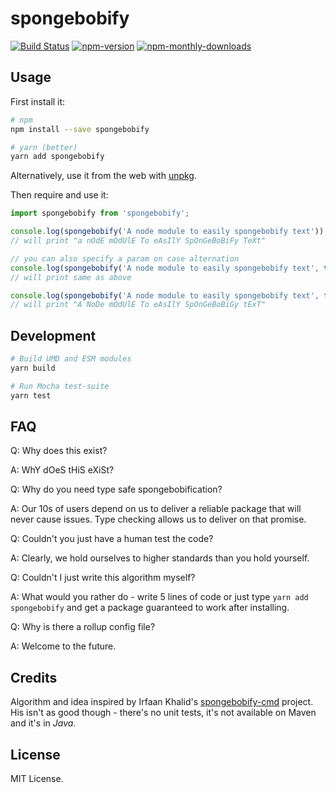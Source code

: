 # spongebobify

[![Build Status](https://travis-ci.org/bencooper222/spongebobify.svg?branch=master)](https://travis-ci.org/bencooper222/spongebobify)
[![npm-version](https://img.shields.io/npm/v/spongebobify.svg?maxAge=2592000)](https://npmjs.org/package/spongebobify)
[![npm-monthly-downloads](https://img.shields.io/npm/dm/spongebobify.svg?maxAge=2592000)](https://npmjs.org/package/spongebobify)

## Usage

First install it:

```bash
# npm
npm install --save spongebobify

# yarn (better)
yarn add spongebobify
```

Alternatively, use it from the web with [unpkg](https://unpkg.com/spongebobify).

Then require and use it:

```javascript
import spongebobify from 'spongebobify';

console.log(spongebobify('A node module to easily spongebobify text'));
// will print "a nOdE mOdUlE To eAsIlY SpOnGeBoBiFy TeXt"

// you can also specify a param on case alternation
console.log(spongebobify('A node module to easily spongebobify text', true));
// will print same as above

console.log(spongebobify('A node module to easily spongebobify text', false));
// will print "A NoDe mOdUlE To eAsIlY SpOnGeBoBiGy tExT"
```

## Development

```bash
# Build UMD and ESM modules
yarn build

# Run Mocha test-suite
yarn test
```

## FAQ

Q: Why does this exist?

A: WhY dOeS tHiS eXiSt?

Q: Why do you need type safe spongebobification?

A: Our 10s of users depend on us to deliver a reliable package that will never cause issues. Type checking allows us to deliver on that promise. 

Q: Couldn't you just have a human test the code? 

A: Clearly, we hold ourselves to higher standards than you hold yourself. 

Q: Couldn't I just write this algorithm myself?

A: What would you rather do - write 5 lines of code or just type `yarn add spongebobify` and get a package guaranteed to work after installing.

Q: Why is there a rollup config file?

A: Welcome to the future.

## Credits

Algorithm and idea inspired by Irfaan Khalid's
[spongebobify-cmd](https://github.com/IrfaanKhalid/spongebobify-cmd) project. His isn't as good though - there's no unit tests, it's not available on Maven and it's in *Java*. 

## License

MIT License.
